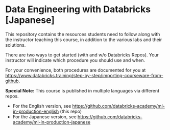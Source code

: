 # Data Engineering with Databricks [Japanese]

This repository contains the resources students need to follow along with the instructor teaching this course, in addition to the various labs and their solutions.

There are two ways to get started (with and w/o Databricks Repos). Your instructor will indicate which procedure you should use and when.

For your convenience, both procedures are documented for you at  
<a href="https://www.databricks.training/step-by-step/importing-courseware-from-github" target="_blank">https&#58;//www.databricks.training/step-by-step/importing-courseware-from-github</a>.<br/>

**Special Note:** This course is published in multiple languages via different repos.
* For the English version, see https://github.com/databricks-academy/ml-in-production-english (this repo)
* For the Japanese version, see https://github.com/databricks-academy/ml-in-production-japanese 
